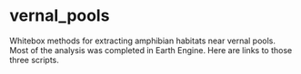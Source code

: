 # vernal_pools

Whitebox methods for extracting amphibian habitats near vernal pools. Most of the analysis was completed in Earth Engine. Here are links to those three scripts.

